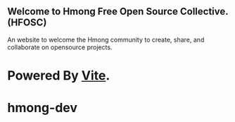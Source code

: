 ## Welcome to Hmong Free Open Source Collective. (HFOSC)
 An website to welcome the Hmong community to create,
 share, and collaborate on opensource projects.




# Powered By [Vite](https://github.com/vitejs/vite).




# hmong-dev
